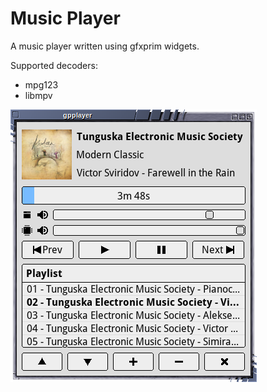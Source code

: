 # Music Player

A music player written using gfxprim widgets.

Supported decoders:

- mpg123
- libmpv

![Screenshot](screenshot01.png)
